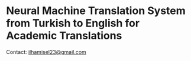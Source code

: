 # Neural Machine Translation System from Turkish to English for Academic Translations




Contact: ilhamisel23@gmail.com


